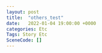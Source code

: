 ```yaml
---
layout: post
title:  "others_test"
date:   2022-01-04 19:00:00 +0000
categories: Etc
Tags: Story Etc
SceneCode: []
---
```

